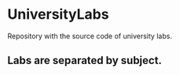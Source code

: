 # UniversityLabs
Repository with the source code of university labs.

## Labs are separated by subject. 

